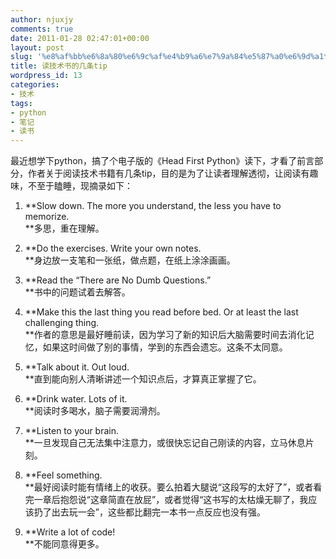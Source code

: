 ```yaml
---
author: njuxjy
comments: true
date: 2011-01-28 02:47:01+00:00
layout: post
slug: '%e8%af%bb%e6%8a%80%e6%9c%af%e4%b9%a6%e7%9a%84%e5%87%a0%e6%9d%a1tip'
title: 读技术书的几条tip
wordpress_id: 13
categories:
- 技术
tags:
- python
- 笔记
- 读书
---
```


最近想学下python，搞了个电子版的《Head First Python》读下，才看了前言部分，作者关于阅读技术书籍有几条tip，目的是为了让读者理解透彻，让阅读有趣味，不至于瞌睡，现摘录如下：

 

  
  1. **Slow down. The more you understand, the less you have to memorize.          
**多思，重在理解。         

   
  2. **Do the exercises. Write your own notes.          
**身边放一支笔和一张纸，做点题，在纸上涂涂画画。         

   
  3. **Read the “There are No Dumb Questions.”          
**书中的问题试着去解答。         

   
  4. **Make this the last thing you read before bed. Or at least the last challenging thing.          
**作者的意思是最好睡前读，因为学习了新的知识后大脑需要时间去消化记忆，如果这时间做了别的事情，学到的东西会遗忘。这条不太同意。         

   
  5. **Talk about it. Out loud.          
**直到能向别人清晰讲述一个知识点后，才算真正掌握了它。         

   
  6. **Drink water. Lots of it.          
**阅读时多喝水，脑子需要润滑剂。         

   
  7. **Listen to your brain.          
**一旦发现自己无法集中注意力，或很快忘记自己刚读的内容，立马休息片刻。         

   
  8. **Feel something.          
**最好阅读时能有情绪上的收获。要么拍着大腿说“这段写的太好了”，或者看完一章后抱怨说“这章简直在放屁”，或者觉得“这书写的太枯燥无聊了，我应该扔了出去玩一会”，这些都比翻完一本书一点反应也没有强。         

   
  9. **Write a lot of code!          
**不能同意得更多。 
